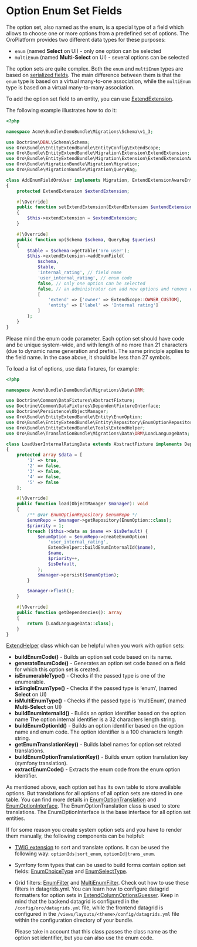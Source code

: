 <a id="book-entities-extended-entities-enums"></a>

# Option Enum Set Fields

The option set, also named as the enum, is a special type of a field which allows to choose one or more options
from a predefined set of options. The OroPlatform provides two different data types for these purposes:

* `enum` (named **Select** on UI) - only one option can be selected
* `multiEnum` (named **Multi-Select** on UI) - several options can be selected

The option sets are quite complex. Both the `enum` and `multiEnum` types are based on [serialized fields](serialized-fields.md#book-entities-extended-entities-serialized-fields). The main difference between them is that the `enum` type is based on a virtual many-to-one association, while the `multiEnum` type is based on a virtual many-to-many association.

To add the option set field to an entity, you can use <a href="https://github.com/oroinc/platform/blob/master/src/Oro/Bundle/EntityExtendBundle/Migration/Extension/ExtendExtension.php" target="_blank">ExtendExtension</a>.

The following example illustrates how to do it:

```php
<?php

namespace Acme\Bundle\DemoBundle\Migrations\Schema\v1_3;

use Doctrine\DBAL\Schema\Schema;
use Oro\Bundle\EntityExtendBundle\EntityConfig\ExtendScope;
use Oro\Bundle\EntityExtendBundle\Migration\Extension\ExtendExtension;
use Oro\Bundle\EntityExtendBundle\Migration\Extension\ExtendExtensionAwareInterface;
use Oro\Bundle\MigrationBundle\Migration\Migration;
use Oro\Bundle\MigrationBundle\Migration\QueryBag;

class AddEnumFieldOroUser implements Migration, ExtendExtensionAwareInterface
{
    protected ExtendExtension $extendExtension;

    #[\Override]
    public function setExtendExtension(ExtendExtension $extendExtension)
    {
        $this->extendExtension = $extendExtension;
    }

    #[\Override]
    public function up(Schema $schema, QueryBag $queries)
    {
        $table = $schema->getTable('oro_user');
        $this->extendExtension->addEnumField(
            $schema,
            $table,
            'internal_rating', // field name
            'user_internal_rating', // enum code
            false, // only one option can be selected
            false, // an administrator can add new options and remove existing ones
            [
                'extend' => ['owner' => ExtendScope::OWNER_CUSTOM],
                'entity' => ['label' => 'Internal rating']
            ]
        );
    }
}
```

Please mind the enum code parameter. Each option set should have code and be unique system-wide,
and with length of no more than 21 characters (due to dynamic name generation and prefix).
The same principle applies to the field name. In the case above, it should be less than 27 symbols.

To load a list of options, use data fixtures, for example:

```php
<?php

namespace Acme\Bundle\DemoBundle\Migrations\Data\ORM;

use Doctrine\Common\DataFixtures\AbstractFixture;
use Doctrine\Common\DataFixtures\DependentFixtureInterface;
use Doctrine\Persistence\ObjectManager;
use Oro\Bundle\EntityExtendBundle\Entity\EnumOption;
use Oro\Bundle\EntityExtendBundle\Entity\Repository\EnumOptionRepository;
use Oro\Bundle\EntityExtendBundle\Tools\ExtendHelper;
use Oro\Bundle\TranslationBundle\Migrations\Data\ORM\LoadLanguageData;

class LoadUserInternalRatingData extends AbstractFixture implements DependentFixtureInterface
{
    protected array $data = [
        '1' => true,
        '2' => false,
        '3' => false,
        '4' => false,
        '5' => false
    ];

    #[\Override]
    public function load(ObjectManager $manager): void
    {
        /** @var EnumOptionRepository $enumRepo */
        $enumRepo = $manager->getRepository(EnumOption::class);
        $priority = 1;
        foreach ($this->data as $name => $isDefault) {
            $enumOption = $enumRepo->createEnumOption(
                'user_internal_rating',
                ExtendHelper::buildEnumInternalId($name),
                $name,
                $priority++,
                $isDefault,
            );
            $manager->persist($enumOption);
        }

        $manager->flush();
    }

    #[\Override]
    public function getDependencies(): array
    {
        return [LoadLanguageData::class];
    }
}
```

<a href="https://github.com/oroinc/platform/blob/master/src/Oro/Bundle/EntityExtendBundle/Tools/ExtendHelper.php" target="_blank">ExtendHelper</a> class which can be helpful when you work with option sets:

* **buildEnumCode()** - Builds an option set code based on its name.
* **generateEnumCode()** - Generates an option set code based on a field for which this option set is created.
* **isEnumerableType()** - Checks if the passed type is one of the enumerable.
* **isSingleEnumType()** - Checks if the passed type is ‘enum’, (named **Select** on UI)
* **isMultiEnumType()** - Checks if the passed type is ‘multiEnum’, (named **Multi-Select** on UI)
* **buildEnumInternalId()** - Builds an option identifier based on the option name The option internal identifier is a
  32 characters length string.
* **buildEnumOptionId()** - Builds an option identifier based on the option name and enum code. The option identifier is a
  100 characters length string.
* **getEnumTranslationKey()** - Builds label names for option set related translations.
* **buildEnumOptionTranslationKey()** - Builds enum option translation key (symfony translation).
* **extractEnumCode()** - Extracts the enum code from the enum option identifier.

As mentioned above, each option set has its own table to store available options. But translations for all options of all option sets are stored in one table. You can find more details in <a href="https://github.com/oroinc/platform/blob/master/src/Oro/Bundle/EntityExtendBundle/Entity/EnumOptionTranslation.php" target="_blank">EnumOptionTranslation</a> and <a href="https://github.com/oroinc/platform/blob/master/src/Oro/Bundle/EntityExtendBundle/Entity/EnumOptionInterface.php" target="_blank">EnumOptionInterface</a>.
The EnumOptionTranslation class is used to store translations. The EnumOptionInterface is the base interface for all option set entities.

If for some reason you create system option sets and you have to render them manually, the following components can be helpful:

* <a href="https://github.com/oroinc/platform/blob/master/src/Oro/Bundle/EntityExtendBundle/Twig/EnumExtension.php" target="_blank">TWIG extension</a> to sort and translate options. It can be used the following way:
  `optionIds|sort_enum`, `optionId|trans_enum`.
* Symfony form types that can be used to build forms contain option set fields: <a href="https://github.com/oroinc/platform/blob/master/src/Oro/Bundle/EntityExtendBundle/Form/Type/EnumChoiceType.php" target="_blank">EnumChoiceType</a> and <a href="https://github.com/oroinc/platform/blob/master/src/Oro/Bundle/EntityExtendBundle/Form/Type/EnumSelectType.php" target="_blank">EnumSelectType</a>.
* Grid filters: <a href="https://github.com/oroinc/platform/blob/master/src/Oro/Bundle/FilterBundle/Filter/EnumFilter.php" target="_blank">EnumFilter</a> and <a href="https://github.com/oroinc/platform/blob/master/src/Oro/Bundle/FilterBundle/Filter/MultiEnumFilter.php" target="_blank">MultiEnumFilter</a>. Check out how to use these filters in datagrids.yml. You can learn
  how to configure datagrid formatters for option sets in <a href="https://github.com/oroinc/platform/blob/master/src/Oro/Bundle/EntityExtendBundle/Grid/ExtendColumnOptionsGuesser.php" target="_blank">ExtendColumnOptionsGuesser</a>. Keep in mind that the backend datagrid is configured in the `/config/oro/datagrids.yml` file, while the frontend datagrid is configured in the `/views/layouts/<theme>/config/datagrids.yml` file within the configuration directory of your bundle.

  Please take in account that this class passes the class name as the option set identifier, but you can also use the enum code.

<!-- Frontend -->
